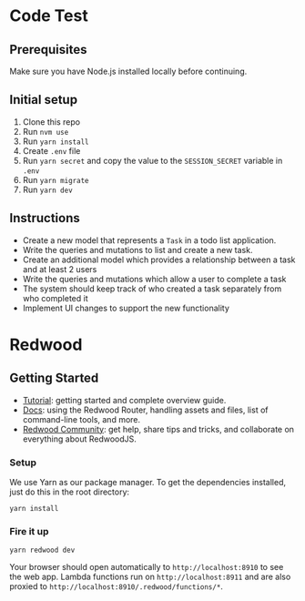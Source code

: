 # Code Test

## Prerequisites

Make sure you have Node.js installed locally before continuing.

## Initial setup

1. Clone this repo
1. Run `nvm use`
1. Run `yarn install`
1. Create `.env` file
1. Run `yarn secret` and copy the value to the `SESSION_SECRET` variable in `.env`
1. Run `yarn migrate`
1. Run `yarn dev`

## Instructions

- Create a new model that represents a `Task` in a todo list application.
-	Write the queries and mutations to list and create a new task.
- Create an additional model which provides a relationship between a task and at least 2 users
- Write the queries and mutations which allow a user to complete a task
- The system should keep track of who created a task separately from who completed it
- Implement UI changes to support the new functionality

# Redwood

## Getting Started
- [Tutorial](https://redwoodjs.com/tutorial/welcome-to-redwood): getting started and complete overview guide.
- [Docs](https://redwoodjs.com/docs/introduction): using the Redwood Router, handling assets and files, list of command-line tools, and more.
- [Redwood Community](https://community.redwoodjs.com): get help, share tips and tricks, and collaborate on everything about RedwoodJS.

### Setup

We use Yarn as our package manager. To get the dependencies installed, just do this in the root directory:

```terminal
yarn install
```

### Fire it up

```terminal
yarn redwood dev
```

Your browser should open automatically to `http://localhost:8910` to see the web app. Lambda functions run on `http://localhost:8911` and are also proxied to `http://localhost:8910/.redwood/functions/*`.
